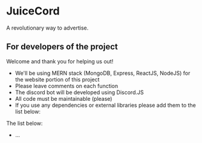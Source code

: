 # JuiceCord
A revolutionary way to advertise.

## For developers of the project
Welcome and thank you for helping us out!

- We'll be using MERN stack (MongoDB, Express, ReactJS, NodeJS) for the website portion of this project
- Please leave comments on each function
- The discord bot will be developed using Discord.JS
- All code must be maintainable (please)
- If you use any dependencies or external libraries please add them to the list below:

The list below:
- ...
